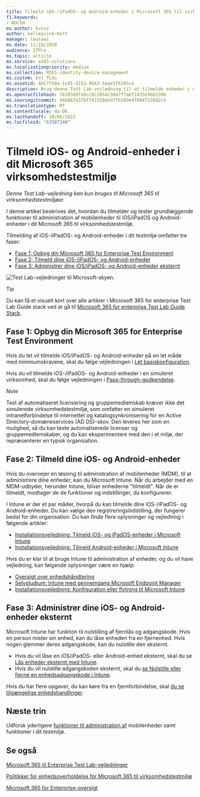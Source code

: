 ```yaml
---
title: Tilmeld iOS-/iPadOS- og Android-enheder i Microsoft 365 til virksomhedens testmiljø
f1.keywords:
- NOCSH
ms.author: kvice
author: kelleyvice-msft
manager: laurawi
ms.date: 11/19/2020
audience: ITPro
ms.topic: article
ms.service: o365-solutions
ms.localizationpriority: medium
ms.collection: M365-identity-device-management
ms.custom: Ent_TLGs
ms.assetid: 49c7758a-1c01-4153-9b63-5eae3f6305ce
description: Brug denne Test Lab-vejledning til at tilmelde enheder i dit Microsoft 365 testmiljø og administrere dem eksternt.
ms.openlocfilehash: 7610348febcc8c2054c50d7f7a6f1433e9b62306
ms.sourcegitcommit: d4b867e37bf741528ded7fb289e4f6847228d2c5
ms.translationtype: MT
ms.contentlocale: da-DK
ms.lasthandoff: 10/06/2021
ms.locfileid: "63587248"
---
```

# <a name="enroll-ios-and-android-devices-in-your-microsoft-365-for-enterprise-test-environment"></a>Tilmeld iOS- og Android-enheder i dit Microsoft 365 virksomhedstestmiljø

*Denne Test Lab-vejledning kan kun bruges til Microsoft 365 til virksomhedstestmiljøer.*

I denne artikel beskrives det, hvordan du tilmelder og tester grundlæggende funktioner til administration af mobilenheder til iOS/iPadOS og Android-enheder i dit Microsoft 365 til virksomhedstestmiljø.

Tilmelding af iOS-/iPadOS- og Android-enheder i dit testmiljø omfatter tre faser:
- [Fase 1: Opbyg din Microsoft 365 for Enterprise Test Environment](#phase-1-build-out-your-microsoft-365-for-enterprise-test-environment)
- [Fase 2: Tilmeld dine iOS-/iPadOS- og Android-enheder](#phase-2-enroll-your-ios-and-android-devices)
- [Fase 3: Administrer dine iOS/iPadOS- og Android-enheder eksternt](#phase-3-manage-your-ios-and-android-devices-remotely)

![Test Lab-vejledninger til Microsoft-skyen.](../media/m365-enterprise-test-lab-guides/cloud-tlg-icon.png)
  
> [!TIP]
> Du kan få et visuelt kort over alle artikler i Microsoft 365 for enterprise Test Lab Guide stack ved at gå til [Microsoft 365 for enterprise Test Lab Guide Stack](../downloads/Microsoft365EnterpriseTLGStack.pdf).

## <a name="phase-1-build-out-your-microsoft-365-for-enterprise-test-environment"></a>Fase 1: Opbyg din Microsoft 365 for Enterprise Test Environment

Hvis du let vil tilmelde iOS/iPadOS- og Android-enheder på en let måde med minimumskravene, skal du følge vejledningen i [Let basiskonfiguration](lightweight-base-configuration-microsoft-365-enterprise.md).
  
Hvis du vil tilmelde iOS-/iPadOS- og Android-enheder i en simuleret virksomhed, skal du følge vejledningen i [Pass-through-godkendelse](pass-through-auth-m365-ent-test-environment.md).
  
> [!NOTE]
> Test af automatiseret licensering og gruppemedlemskab kræver ikke det simulerede virksomhedstestmiljø, som omfatter en simuleret intranetforbindelse til internettet og katalogsynkronisering for en Active Directory-domæneservices (AD DS)-skov. Den leveres her som en mulighed, så du kan teste automatiserede licenser og gruppemedlemskaber, og du kan eksperimentere med den i et miljø, der repræsenterer en typisk organisation.

## <a name="phase-2-enroll-your-ios-and-android-devices"></a>Fase 2: Tilmeld dine iOS- og Android-enheder

Hvis du overvejer en løsning til administration af mobilenheder (MDM), til at administrere dine enheder, kan du Microsoft Intune. Når du arbejder med en MDM-udbyder, herunder Intune, bliver enhederne "tilmeldt". Når de er tilmeldt, modtager de de funktioner og indstillinger, du konfigurerer. 

I Intune er der et par måder, hvorpå du kan tilmelde dine iOS-/iPadOS- og Android-enheder. Du kan vælge den registreringsindstilling, der fungerer bedst for din organisation. Du kan finde flere oplysninger og vejledning i følgende artikler:

- [Installationsvejledning: Tilmeld iOS- og iPadOS-enheder i Microsoft Intune](/mem/intune/fundamentals/deployment-guide-enrollment-ios-ipados)
- [Installationsvejledning: Tilmeld Android-enheder i Microsoft Intune](/mem/intune/fundamentals/deployment-guide-enrollment-android)

Hvis du er klar til at bruge Intune til administration af enheder, og du vil have vejledning, kan følgende oplysninger være en hjælp:

- [Oversigt over enhedshåndtering](/mem/intune/fundamentals/what-is-device-management)
- [Selvstudium: Intune med gennemgang Microsoft Endpoint Manager](/mem/intune/fundamentals/tutorial-walkthrough-endpoint-manager)
- [Installationsvejledning: Konfiguration eller flytning til Microsoft Intune](/mem/intune/fundamentals/deployment-guide-intune-setup)

## <a name="phase-3-manage-your-ios-and-android-devices-remotely"></a>Fase 3: Administrer dine iOS- og Android-enheder eksternt

Microsoft Intune har funktion til nulstilling af fjernlås og adgangskode. Hvis en person mister sin enhed, kan du låse enheden fra en fjernenhed. Hvis nogen glemmer deres adgangskode, kan du nulstille den eksternt.

- Hvis du vil låse en iOS/iPadOS- eller Android-enhed eksternt, skal du se [Lås enheder eksternt med Intune](/mem/intune/remote-actions/device-remote-lock).
- Hvis du vil nulstille adgangskoden eksternt, skal du [se Nulstille eller fjerne en enhedsadgangskode i Intune](/mem/intune/remote-actions/device-passcode-reset).

Hvis du har flere opgaver, du kan køre fra en fjernforbindelse, skal [du se tilgængelige enhedshandlinger](/mem/intune/remote-actions/device-management#available-device-actions).
    
## <a name="next-step"></a>Næste trin

Udforsk yderligere [funktioner til administration af](m365-enterprise-test-lab-guides.md#mobile-device-management) mobilenheder samt funktioner i dit testmiljø.

## <a name="see-also"></a>Se også

[Microsoft 365 til Enterprise Test Lab-vejledninger](m365-enterprise-test-lab-guides.md)
  
[Politikker for enhedsoverholdelse for Microsoft 365 til virksomhedstestmiljø](mam-policies-for-your-microsoft-365-enterprise-dev-test-environment.md)
  
[Microsoft 365 for Enterprise-oversigt](microsoft-365-overview.md)
